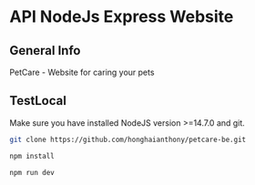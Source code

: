 # **API NodeJs Express Website**

## **General Info**

PetCare - Website for caring your pets

## **TestLocal**

Make sure you have installed NodeJS version >=14.7.0 and git.<br />

```bash
git clone https://github.com/honghaianthony/petcare-be.git

npm install

npm run dev
```
